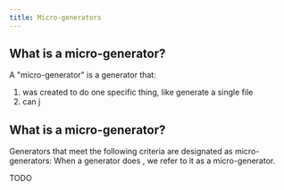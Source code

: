 ```yaml
---
title: Micro-generators
---
```


## What is a micro-generator?

A "micro-generator" is a generator that:

1. was created to do one specific thing, like generate a single file
1. can j

## What is a micro-generator?

Generators that meet the following criteria are designated as micro-generators:
When a generator does , we refer to it as a micro-generator.

TODO

